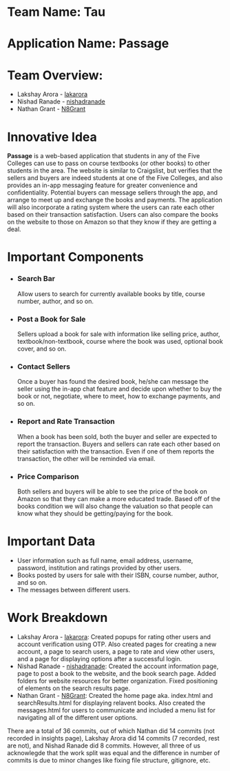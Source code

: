# Team Name: Tau

# Application Name: **Passage**

# Team Overview:
* Lakshay Arora - [lakarora](https://github.com/lakarora)
* Nishad Ranade - [nishadranade](https://github.com/nishadranade) 
* Nathan Grant - [N8Grant](https://github.com/N8Grant)

# Innovative Idea

**Passage** is a web-based application that students in any of the Five Colleges can use to pass on course textbooks (or other books) to other students in the area. The website is similar to Craigslist, but verifies that the sellers and buyers are indeed students at one of the Five Colleges, and also provides an in-app messaging feature for greater convenience and confidentiality. Potential buyers can message sellers through the app, and arrange to meet up and exchange the books and payments. The application will also incorporate a rating system where the users can rate each other based on their transaction satisfaction. Users can also compare the books on the website to those on Amazon so that they know if they are getting a deal. 

# Important Components

* ### Search Bar
    Allow users to search for currently available books by title, course number, author, and so on.
* ### Post a Book for Sale
    Sellers upload a book for sale with information like selling price, author, textbook/non-textbook, course where the book was used, optional book cover, and so on.
* ### Contact Sellers
    Once a buyer has found the desired book, he/she can message the seller using the in-app chat feature and decide upon whether to buy the book or not, negotiate, where to meet, how to exchange payments, and so on.
* ### Report and Rate Transaction
    When a book has been sold, both the buyer and seller are expected to report the transaction. Buyers and sellers can rate each other based on their satisfaction with the transaction. Even if one of them reports the transaction, the other will be reminded via email. 
* ### Price Comparison
    Both sellers and buyers will be able to see the price of the book on Amazon so that they can make a more educated trade. Based off of the books condition we will also change the valuation so that people can know what they should be getting/paying for the book.

# Important Data

* User information such as full name, email address, username, password, institution and ratings provided by other users.
* Books posted by users for sale with their ISBN, course number, author, and so on.
* The messages between different users.

# Work Breakdown
* Lakshay Arora - [lakarora](https://github.com/lakarora): Created popups for rating other users and account verification using OTP. Also created pages for creating a new account, a page to search users, a page to rate and view other users, and a page for displaying options after a successful login. 
* Nishad Ranade - [nishadranade](https://github.com/nishadranade): Created the account information page, page to post a book to the website, and the book search page. Added folders for website resources for better organization. Fixed positioning of elements on the search results page.
* Nathan Grant - [N8Grant](https://github.com/N8Grant): Created the home page aka. index.html and searchResults.html for displaying relavent books. Also created the messages.html for users to communicate and included a menu list for navigating all of the different user options.

There are a total of 36 commits, out of which Nathan did 14 commits (not recorded in insights page), Lakshay Arora did 14 commits (7 recorded, rest are not), and Nishad Ranade did 8 commits. However, all three of us acknowlegde that the work split was equal and the difference in number of commits is due to minor changes like fixing file structure, gitignore, etc.